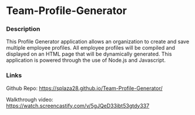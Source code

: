 # Team-Profile-Generator

### Description

This Profile Generator application allows an organization to create and save multiple employee profiles. All employee profiles will be compiled and displayed on an HTML page that will be dynamically generated. This application is powered through the use of Node.js and Javascript. 




### Links


Github Repo: https://splaza28.github.io/Team-Profile-Generator/


Walkthrough video: https://watch.screencastify.com/v/5gJQeD33ibt53gtdy337